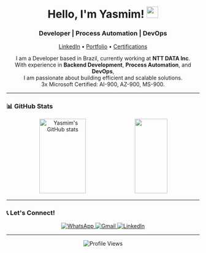 <h1 align="center">
  Hello, I'm Yasmim! <img src="https://media.giphy.com/media/hvRJCLFzcasrR4ia7z/giphy.gif" width="30px">
</h1>

<h3 align="center">
  Developer | Process Automation | DevOps
</h3>

<p align="center">
  <a href="https://www.linkedin.com/in/yasmimkarollinne/">LinkedIn</a> •
  <a href="https://yaxmen.github.io/">Portfolio</a> •
  <a href="https://github.com/Yaxmen/Yaxmen/tree/main/Certification">Certifications</a>
</p>

<p align="center">
  I am a Developer based in Brazil, currently working at <strong>NTT DATA Inc</strong>. <br>
  With experience in <strong>Backend Development</strong>, <strong>Process Automation</strong>, and <strong>DevOps</strong>, <br>
  I am passionate about building efficient and scalable solutions. <br>
  3x Microsoft Certified: AI-900, AZ-900, MS-900.
</p>

---

### 📊 GitHub Stats

<div align="center">
  <img width="49%" height="195px" src="https://github-readme-stats.vercel.app/api?username=yaxmen&show_icons=true&count_private=true&hide_border=true&title_color=4F9DA6&icon_color=4F9DA6&text_color=c9d1d9&bg_color=0d1117" alt="Yasmim's GitHub stats"/> 
  <img width="41%" height="195px" src="https://github-readme-stats.vercel.app/api/top-langs/?username=Yaxmen&layout=compact&hide_border=true&title_color=4F9DA6&text_color=c9d1d9&bg_color=0d1117"/>
</div>

---

### 📞 Let's Connect!

<p align="center">
  <a href="https://api.whatsapp.com/send?phone=5581995052895&text=Olá!">
    <img src="https://img.shields.io/badge/Whatsapp-4CA143?style=flat&logo=Whatsapp&logoColor=white" alt="WhatsApp">
  </a>
  <a href="mailto:yasmimkarollinne@gmail.com">
    <img src="https://img.shields.io/badge/Gmail-D14836?style=flat&logo=gmail&logoColor=white" alt="Gmail">
  </a>
  <a href="https://www.linkedin.com/in/yasmimkarollinne/">
    <img src="https://img.shields.io/badge/LinkedIn-0077B5?style=flat&logo=linkedin&logoColor=white" alt="LinkedIn">
  </a>
</p>

---

<p align="center">
  <img src="https://komarev.com/ghpvc/?username=Yaxmen&color=4F9DA6&style=flat" alt="Profile Views">
</p>